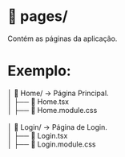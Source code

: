 # 📂 pages/
Contém as páginas da aplicação.

# Exemplo:
│   📂 Home/ → Página Principal.<br/>
│   ├── 📄 Home.tsx<br/>
│   ├── 📄 Home.module.css<br/><br/>
│   📂 Login/ → Página de Login.<br/>
│   ├── 📄 Login.tsx<br/>
│   ├── 📄 Login.module.css